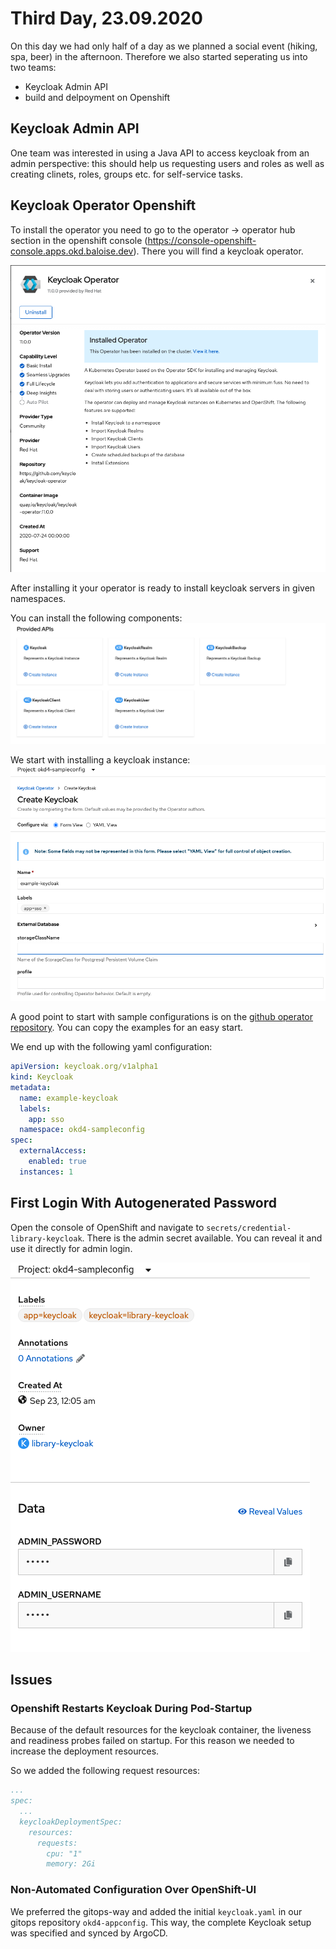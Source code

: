 # Third Day, 23.09.2020

On this day we had only half of a day as we planned a social event (hiking, spa, beer)
in the afternoon. Therefore we also started seperating us into two teams:
- Keycloak Admin API
- build and delpoyment on Openshift 

## Keycloak Admin API
One team was interested in using a Java API to access keycloak
from an admin perspective: this should help us requesting users and roles
as well as creating clinets, roles, groups etc. for self-service tasks.

## Keycloak Operator Openshift

To install the operator you need to go to the operator -> operator hub section in the openshift console
(https://console-openshift-console.apps.okd.baloise.dev). There you will find a keycloak operator.

![operator1](img/keycloak-operator-1.png)

After installing it your operator is ready to install keycloak servers in given namespaces.

You can install the following components:
![operator2](img/keycloak-operator-2.png)

We start with installing a keycloak instance:
![operator3](img/keycloak-operator-3.png)

A good point to start with sample configurations is on the [github operator repository](https://github.com/keycloak/keycloak-operator/tree/master/deploy/examples). You can copy the examples for an easy start.

We end up with the following yaml configuration:
```yaml
apiVersion: keycloak.org/v1alpha1
kind: Keycloak
metadata:
  name: example-keycloak
  labels:
    app: sso
  namespace: okd4-sampleconfig
spec:
  externalAccess:
    enabled: true
  instances: 1
```

## First Login With Autogenerated Password

Open the console of OpenShift and navigate to `secrets/credential-library-keycloak`. There is the admin secret available. You can reveal it and use it directly for admin login.

![admin-secret](img/admin-secret.png)

## Issues

### Openshift Restarts Keycloak During Pod-Startup

Because of the default resources for the keycloak container, the liveness and readiness probes failed on startup. For this reason we needed to increase the deployment resources.

So we added the following request resources:
```yaml
...
spec:
  ...
  keycloakDeploymentSpec:
    resources:
      requests:
        cpu: "1"
        memory: 2Gi
```

### Non-Automated Configuration Over OpenShift-UI

We preferred the gitops-way and added the initial `keycloak.yaml`
in our gitops repository `okd4-appconfig`. This way, the complete
Keycloak setup was specified and synced by ArgoCD.